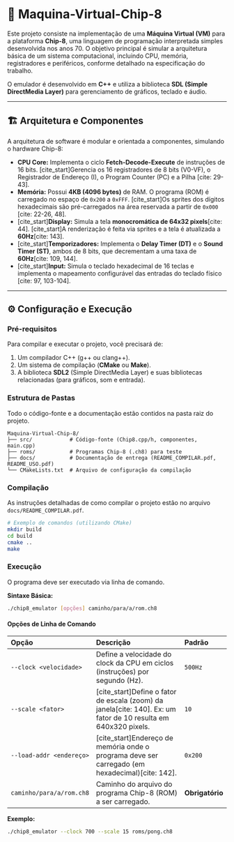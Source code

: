 # 👾 Maquina-Virtual-Chip-8

Este projeto consiste na implementação de uma **Máquina Virtual (VM)** para a plataforma **Chip-8**, uma linguagem de programação interpretada simples desenvolvida nos anos 70. O objetivo principal é simular a arquitetura básica de um sistema computacional, incluindo CPU, memória, registradores e periféricos, conforme detalhado na especificação do trabalho.

O emulador é desenvolvido em **C++** e utiliza a biblioteca **SDL (Simple DirectMedia Layer)** para gerenciamento de gráficos, teclado e áudio.

-----

## 🏗️ Arquitetura e Componentes

A arquitetura de software é modular e orientada a componentes, simulando o hardware Chip-8:

  * **CPU Core:** Implementa o ciclo **Fetch-Decode-Execute** de instruções de 16 bits. [cite\_start]Gerencia os 16 registradores de 8 bits (V0-VF), o Registrador de Endereço (I), o Program Counter (PC) e a Pilha [cite: 29-43].
  * **Memória:** Possui **4KB (4096 bytes)** de RAM. O programa (ROM) é carregado no espaço de `0x200` a `0xFFF`. [cite\_start]Os sprites dos dígitos hexadecimais são pré-carregados na área reservada a partir de `0x000` [cite: 22-26, 48].
  * [cite\_start]**Display:** Simula a tela **monocromática de 64x32 pixels**[cite: 44]. [cite\_start]A renderização é feita via sprites e a tela é atualizada a **60Hz**[cite: 143].
  * [cite\_start]**Temporizadores:** Implementa o **Delay Timer (DT)** e o **Sound Timer (ST)**, ambos de 8 bits, que decrementam a uma taxa de **60Hz**[cite: 109, 144].
  * [cite\_start]**Input:** Simula o teclado hexadecimal de 16 teclas e implementa o mapeamento configurável das entradas do teclado físico [cite: 97, 103-104].

-----

## ⚙️ Configuração e Execução

### Pré-requisitos

Para compilar e executar o projeto, você precisará de:

1.  Um compilador C++ (g++ ou clang++).
2.  Um sistema de compilação (**CMake** ou **Make**).
3.  A biblioteca **SDL2** (Simple DirectMedia Layer) e suas bibliotecas relacionadas (para gráficos, som e entrada).

### Estrutura de Pastas

Todo o código-fonte e a documentação estão contidos na pasta raiz do projeto.

```
Maquina-Virtual-Chip-8/
├── src/            # Código-fonte (Chip8.cpp/h, componentes, main.cpp)
├── roms/           # Programas Chip-8 (.ch8) para teste
├── docs/           # Documentação de entrega (README_COMPILAR.pdf, README_USO.pdf)
└── CMakeLists.txt  # Arquivo de configuração da compilação
```

### Compilação

As instruções detalhadas de como compilar o projeto estão no arquivo `docs/README_COMPILAR.pdf`.

```bash
# Exemplo de comandos (utilizando CMake)
mkdir build
cd build
cmake ..
make
```

### Execução

O programa deve ser executado via linha de comando.

**Sintaxe Básica:**

```bash
./chip8_emulator [opções] caminho/para/a/rom.ch8
```

#### Opções de Linha de Comando

| Opção | Descrição | Padrão |
| :--- | :--- | :--- |
| `--clock <velocidade>` | Define a velocidade do clock da CPU em ciclos (instruções) por segundo (Hz). | `500Hz` |
| `--scale <fator>` | [cite\_start]Define o fator de escala (zoom) da janela[cite: 140]. Ex: um fator de 10 resulta em 640x320 pixels. | `10` |
| `--load-addr <endereço>` | [cite\_start]Endereço de memória onde o programa deve ser carregado (em hexadecimal)[cite: 142]. | `0x200` |
| `caminho/para/a/rom.ch8` | Caminho do arquivo do programa Chip-8 (ROM) a ser carregado. | **Obrigatório** |

**Exemplo:**

```bash
./chip8_emulator --clock 700 --scale 15 roms/pong.ch8
```